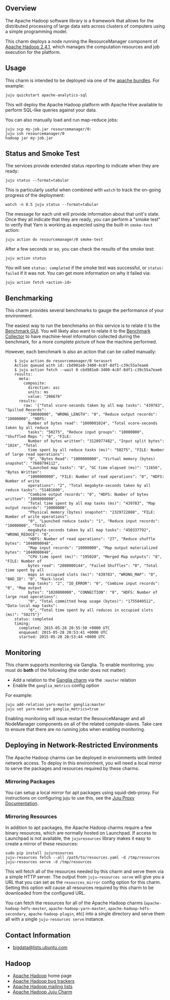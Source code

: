 ## Overview

The Apache Hadoop software library is a framework that allows for the
distributed processing of large data sets across clusters of computers
using a simple programming model.

This charm deploys a node running the ResourceManager component of
[Apache Hadoop 2.4.1](http://hadoop.apache.org/docs/r2.4.1/),
which manages the computation resources and job execution for the platform.


## Usage

This charm is intended to be deployed via one of the
[apache bundles](https://jujucharms.com/u/bigdata-charmers/#bundles).
For example:

    juju quickstart apache-analytics-sql

This will deploy the Apache Hadoop platform with Apache Hive available to
perform SQL-like queries against your data.

You can also manually load and run map-reduce jobs:

    juju scp my-job.jar resourcemanager/0:
    juju ssh resourcemanager/0
    hadoop jar my-job.jar


## Status and Smoke Test

The services provide extended status reporting to indicate when they are ready:

    juju status --format=tabular

This is particularly useful when combined with `watch` to track the on-going
progress of the deployment:

    watch -n 0.5 juju status --format=tabular

The message for each unit will provide information about that unit's state.
Once they all indicate that they are ready, you can perform a "smoke test"
to verify that Yarn is working as expected using the built-in `smoke-test`
action:

    juju action do resourcemanager/0 smoke-test

After a few seconds or so, you can check the results of the smoke test:

    juju action status

You will see `status: completed` if the smoke test was successful, or
`status: failed` if it was not.  You can get more information on why it failed
via:

    juju action fetch <action-id>


## Benchmarking

This charm provides several benchmarks to gauge the performance of your
environment.

The easiest way to run the benchmarks on this service is to relate it to the
[Benchmark GUI][].  You will likely also want to relate it to the
[Benchmark Collector][] to have machine-level information collected during the
benchmark, for a more complete picture of how the machine performed.

[Benchmark GUI]: https://jujucharms.com/benchmark-gui/
[Benchmark Collector]: https://jujucharms.com/benchmark-collector/

However, each benchmark is also an action that can be called manually:

        $ juju action do resourcemanager/0 terasort
        Action queued with id: cbd981e8-3400-4c8f-8df1-c39c55a7eae6
        $ juju action fetch --wait 0 cbd981e8-3400-4c8f-8df1-c39c55a7eae6
        results:
          meta:
            composite:
              direction: asc
              units: ms
              value: "206676"
          results:
            raw: '{"Total vcore-seconds taken by all map tasks": "439783", "Spilled Records":
              "30000000", "WRONG_LENGTH": "0", "Reduce output records": "10000000", "HDFS:
              Number of bytes read": "1000001024", "Total vcore-seconds taken by all reduce
              tasks": "50275", "Reduce input groups": "10000000", "Shuffled Maps ": "8", "FILE:
              Number of bytes written": "3128977482", "Input split bytes": "1024", "Total
              time spent by all reduce tasks (ms)": "50275", "FILE: Number of large read operations":
              "0", "Bytes Read": "1000000000", "Virtual memory (bytes) snapshot": "7688794112",
              "Launched map tasks": "8", "GC time elapsed (ms)": "11656", "Bytes Written":
              "1000000000", "FILE: Number of read operations": "0", "HDFS: Number of write
              operations": "2", "Total megabyte-seconds taken by all reduce tasks": "51481600",
              "Combine output records": "0", "HDFS: Number of bytes written": "1000000000",
              "Total time spent by all map tasks (ms)": "439783", "Map output records": "10000000",
              "Physical memory (bytes) snapshot": "2329722880", "FILE: Number of write operations":
              "0", "Launched reduce tasks": "1", "Reduce input records": "10000000", "Total
              megabyte-seconds taken by all map tasks": "450337792", "WRONG_REDUCE": "0",
              "HDFS: Number of read operations": "27", "Reduce shuffle bytes": "1040000048",
              "Map input records": "10000000", "Map output materialized bytes": "1040000048",
              "CPU time spent (ms)": "195020", "Merged Map outputs": "8", "FILE: Number of
              bytes read": "2080000144", "Failed Shuffles": "0", "Total time spent by all
              maps in occupied slots (ms)": "439783", "WRONG_MAP": "0", "BAD_ID": "0", "Rack-local
              map tasks": "2", "IO_ERROR": "0", "Combine input records": "0", "Map output
              bytes": "1020000000", "CONNECTION": "0", "HDFS: Number of large read operations":
              "0", "Total committed heap usage (bytes)": "1755840512", "Data-local map tasks":
              "6", "Total time spent by all reduces in occupied slots (ms)": "50275"}'
        status: completed
        timing:
          completed: 2015-05-28 20:55:50 +0000 UTC
          enqueued: 2015-05-28 20:53:41 +0000 UTC
          started: 2015-05-28 20:53:44 +0000 UTC



## Monitoring

This charm supports monitoring via Ganglia.  To enable monitoring, you must
do **both** of the following (the order does not matter):

 * Add a relation to the [Ganglia charm][] via the `:master` relation
 * Enable the `ganglia_metrics` config option

For example:

    juju add-relation yarn-master ganglia:master
    juju set yarn-master ganglia_metrics=true

Enabling monitoring will issue restart the ResourceManager and all NodeManager
components on all of the related compute-slaves.  Take care to ensure that there
are no running jobs when enabling monitoring.


## Deploying in Network-Restricted Environments

The Apache Hadoop charms can be deployed in environments with limited network
access. To deploy in this environment, you will need a local mirror to serve
the packages and resources required by these charms.


### Mirroring Packages

You can setup a local mirror for apt packages using squid-deb-proxy.
For instructions on configuring juju to use this, see the
[Juju Proxy Documentation](https://juju.ubuntu.com/docs/howto-proxies.html).


### Mirroring Resources

In addition to apt packages, the Apache Hadoop charms require a few binary
resources, which are normally hosted on Launchpad. If access to Launchpad
is not available, the `jujuresources` library makes it easy to create a mirror
of these resources:

    sudo pip install jujuresources
    juju-resources fetch --all /path/to/resources.yaml -d /tmp/resources
    juju-resources serve -d /tmp/resources

This will fetch all of the resources needed by this charm and serve them via a
simple HTTP server. The output from `juju-resources serve` will give you a
URL that you can set as the `resources_mirror` config option for this charm.
Setting this option will cause all resources required by this charm to be
downloaded from the configured URL.

You can fetch the resources for all of the Apache Hadoop charms
(`apache-hadoop-hdfs-master`, `apache-hadoop-yarn-master`,
`apache-hadoop-hdfs-secondary`, `apache-hadoop-plugin`, etc) into a single
directory and serve them all with a single `juju-resources serve` instance.


## Contact Information

- <bigdata@lists.ubuntu.com>


## Hadoop

- [Apache Hadoop](http://hadoop.apache.org/) home page
- [Apache Hadoop bug trackers](http://hadoop.apache.org/issue_tracking.html)
- [Apache Hadoop mailing lists](http://hadoop.apache.org/mailing_lists.html)
- [Apache Hadoop Juju Charm](http://jujucharms.com/?text=hadoop)


[Ganglia charm]: http://jujucharms.com/ganglia/
